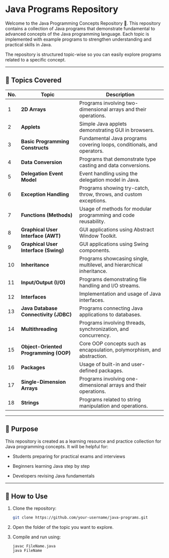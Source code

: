 # Java Programs Repository

Welcome to the Java Programming Concepts Repository 🎯.
This repository contains a collection of Java programs that demonstrate fundamental to advanced concepts of the Java programming language. Each topic is implemented with example programs to strengthen understanding and practical skills in Java.

The repository is structured topic-wise so you can easily explore programs related to a specific concept.

---

## 📌 Topics Covered

| No. | Topic                                 | Description                                                             |
| --- | ------------------------------------- | ----------------------------------------------------------------------- |
| 1   | **2D Arrays**                         | Programs involving two-dimensional arrays and their operations.         |
| 2   | **Applets**                           | Simple Java applets demonstrating GUI in browsers.                      |
| 3   | **Basic Programming Constructs**      | Fundamental Java programs covering loops, conditionals, and operators.  |
| 4   | **Data Conversion**                   | Programs that demonstrate type casting and data conversions.            |
| 5   | **Delegation Event Model**            | Event handling using the delegation model in Java.                      |
| 6   | **Exception Handling**                | Programs showing try-catch, throw, throws, and custom exceptions.       |
| 7   | **Functions (Methods)**               | Usage of methods for modular programming and code reusability.          |
| 8   | **Graphical User Interface (AWT)**    | GUI applications using Abstract Window Toolkit.                         |
| 9   | **Graphical User Interface (Swing)**  | GUI applications using Swing components.                                |
| 10  | **Inheritance**                       | Programs showcasing single, multilevel, and hierarchical inheritance.   |
| 11  | **Input/Output (I/O)**                | Programs demonstrating file handling and I/O streams.                   |
| 12  | **Interfaces**                        | Implementation and usage of Java interfaces.                            |
| 13  | **Java Database Connectivity (JDBC)** | Programs connecting Java applications to databases.                     |
| 14  | **Multithreading**                    | Programs involving threads, synchronization, and concurrency.           |
| 15  | **Object-Oriented Programming (OOP)** | Core OOP concepts such as encapsulation, polymorphism, and abstraction. |
| 16  | **Packages**                          | Usage of built-in and user-defined packages.                            |
| 17  | **Single-Dimension Arrays**           | Programs involving one-dimensional arrays and their operations.         |
| 18  | **Strings**                           | Programs related to string manipulation and operations.                 |

---

## 🎯 Purpose

This repository is created as a learning resource and practice collection for Java programming concepts. It will be helpful for:

- Students preparing for practical exams and interviews

- Beginners learning Java step by step

- Developers revising Java fundamentals

---

## 🚀 How to Use

1. Clone the repository:

   ```bash
   git clone https://github.com/your-username/java-programs.git

   ```

2. Open the folder of the topic you want to explore.

3. Compile and run using:

    ```
    javac FileName.java
    java FileName

    ```
